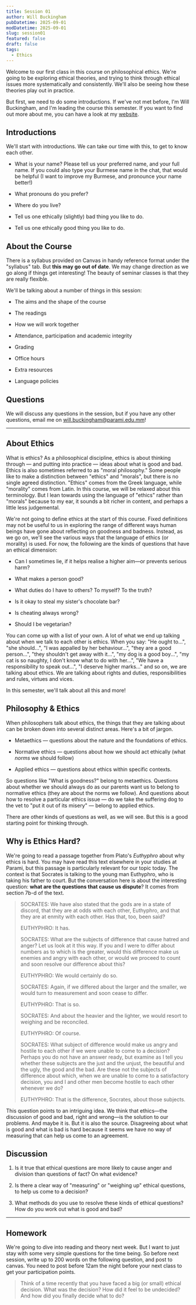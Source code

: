 ```yaml
---
title: Session 01
author: Will Buckingham
pubDatetime: 2025-09-01
modDatetime: 2025-09-01
slug: session01
featured: false
draft: false
tags:
  - Ethics
---
```

Welcome to our first class in this course on philosophical ethics. We're going to be exploring ethical theories, and trying to think through ethical issues more systematically and consistently. We'll also be seeing how these theories play out in practice.

But first, we need to do some introductions. If we've not met before, I'm Will Buckingham, and I'm leading the course this semester. If you want to find out more about me, you can have a look at my [website](https://www.willbuckingham.com).

## Introductions

We'll start with introductions. We can take our time with this, to get to know each other.

*   What is your name? Please tell us your preferred name, and your full name. If you could also type your Burmese name in the chat, that would be helpful (I want to improve my Burmese, and pronounce your name better!)
    
*   What pronouns do you prefer?
    
*   Where do you live?
    
*   Tell us one ethically (slightly) bad thing you like to do.
    
*   Tell us one ethically good thing you like to do.
    

## About the Course

There is a syllabus provided on Canvas in handy reference format under the "syllabus" tab. But **this may go out of date**. We may change direction as we go along if things get interesting! The beauty of seminar classes is that they are really flexible.

We'll be talking about a number of things in this session:

*   The aims and the shape of the course
    
*   The readings
    
*   How we will work together
    
*   Attendance, participation and academic integrity
    
*   Grading
    
*   Office hours
    
*   Extra resources
    
*   Language policies
    

## Questions

We will discuss any questions in the session, but if you have any other questions, email me on [will.buckingham@parami.edu.mm](mailto:will.buckingham@parami.edu.mm)!

* * *

## About Ethics

What is ethics? As a philosophical discipline, ethics is about thinking through — and putting into practice — ideas about what is good and bad. Ethics is also sometimes referred to as "moral philosophy." Some people like to make a distinction between "ethics" and "morals", but there is no single agreed distinction. "Ethics" comes from the Greek language, while "morality" comes from Latin. In this course, we will be relaxed about this terminology. But I lean towards using the language of "ethics" rather than "morals" because to my ear, it sounds a bit richer in content, and perhaps a little less judgemental.

We're not going to define ethics at the start of this course. Fixed definitions may not be useful to us in exploring the range of different ways human beings have gone about reflecting on goodness and badness. Instead, as we go on, we'll see the various ways that the language of ethics (or morality) is used. For now, the following are the kinds of questions that have an ethical dimension:

*   Can I sometimes lie, if it helps realise a higher aim—or prevents serious harm?
    
*   What makes a person good?
    
*   What duties do I have to others? To myself? To the truth?
    
*   Is it okay to steal my sister's chocolate bar?
    
*   Is cheating always wrong?
    
*   Should I be vegetarian?
    

You can come up with a list of your own. A lot of what we end up talking about when we talk to each other is ethics. When you say: "He ought to...", "she should...", "I was appalled by her behaviour...", "they are a good person...", "they shouldn't get away with it...", "my dog is a good boy...", "my cat is so naughty, I don't know what to do with her...", "We have a responsibility to speak out...", "I deserve higher marks..." and so on, we are talking about ethics. We are talking about rights and duties, responsibilities and rules, virtues and vices.

In this semester, we'll talk about all this and more!

## Philosophy & Ethics

When philosophers talk about ethics, the things that they are talking about can be broken down into several distinct areas. Here's a bit of jargon.

*   Metaethics — questions about the nature and the foundations of ethics.
    
*   Normative ethics — questions about how we should act ethically (what _norms_ we should follow)
    
*   Applied ethics — questions about ethics within specific contexts.
    

So questions like "What is goodness?" belong to metaethics. Questions about whether we should always do as our parents want us to belong to normative ethics (they are about the norms we follow). And questions about how to resolve a particular ethics issue — do we take the suffering dog to the vet to "put it out of its misery" — belong to applied ethics.  
  
There are other kinds of questions as well, as we will see. But this is a good starting point for thinking through.

## Why is Ethics Hard?

We're going to read a passage together from Plato's _Euthyphro_ about why ethics is hard. You may have read this text elsewhere in your studies at Parami, but this passage is particularly relevant for our topic today. The context is that Socrates is talking to the young man Euthyphro, who is taking his father to court. But the conversation here is about the interesting question: **what are the questions that cause us dispute**? It comes from section 7b-d of the text.

> SOCRATES: We have also stated that the gods are in a state of discord, that they are at odds with each other, Euthyphro, and that they are at enmity with each other. Has that, too, been said?
> 
> EUTHYPHRO: It has.
> 
> SOCRATES: What are the subjects of difference that cause hatred and anger? Let us look at it this way. If you and I were to differ about numbers as to which is the greater, would this difference make us enemies and angry with each other, or would we proceed to count and soon resolve our difference about this?
> 
> EUTHYPHRO: We would certainly do so.
> 
> SOCRATES: Again, if we differed about the larger and the smaller, we would turn to measurement and soon cease to differ.
> 
> EUTHYPHRO: That is so.
> 
> SOCRATES: And about the heavier and the lighter, we would resort to weighing and be reconciled.
> 
> EUTHYPHRO: Of course.
> 
> SOCRATES: What subject of difference would make us angry and hostile to each other if we were unable to come to a decision? Perhaps you do not have an answer ready, but examine as I tell you whether these subjects are the just and the unjust, the beautiful and the ugly, the good and the bad. Are these not the subjects of difference about which, when we are unable to come to a satisfactory decision, you and I and other men become hostile to each other whenever we do?
> 
> EUTHYPHRO: That is the difference, Socrates, about those subjects.

This question points to an intriguing idea. We think that ethics—the discussion of good and bad, right and wrong—is the solution to our problems. And maybe it is. But it is also the source. Disagreeing about what is good and what is bad is hard because it seems we have no way of measuring that can help us come to an agreement.

## Discussion

1.  Is it true that ethical questions are more likely to cause anger and division than questions of fact? On what evidence?
    
2.  Is there a clear way of "measuring" or "weighing up" ethical questions, to help us come to a decision?
    
3.  What methods do you use to resolve these kinds of ethical questions? How do you work out what is good and bad?
    

* * *

## Homework

We're going to dive into reading and theory next week. But I want to just stay with some very simple questions for the time being. So before next session, write up to 200 words on the following question, and post to canvas. You need to post before 12am the night before your next class to get your participation points.

> Think of a time recently that you have faced a big (or small) ethical decision. What was the decision? How did it feel to be undecided? And how did you finally decide what to do?
